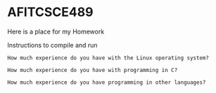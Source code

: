 # AFITCSCE489
Here is a place for my Homework

Instructions to compile and run



    How much experience do you have with the Linux operating system?

    How much experience do you have with programming in C?

    How much experience do you have programming in other languages?

